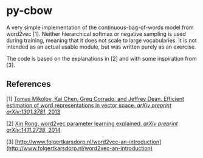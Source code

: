 # py-cbow

A very simple implementation of the continuous-bag-of-words model from word2vec [1].
Neither hierarchical softmax or negative sampling is used during training, meaning
that it does not scale to large vocabularies. It is not intended as an actual usable module,
but was written purely as an exercise.

The code is based on the explanations in [2] and with some inspiration from [3].


## References

[1] [Tomas Mikolov, Kai Chen, Greg Corrado, and Jeffrey Dean. Efficient estimation of word representations in vector space. *arXiv preprint arXiv:1301.3781*, 2013](http://arxiv.org/abs/1301.3781)

[2] [Xin Rong. word2vec parameter learning explained. *arXiv preprint arXiv:1411.2738*, 2014](http://arxiv.org/abs/1411.2738)

[3] [http://www.folgertkarsdorp.nl/word2vec-an-introduction](http://www.folgertkarsdorp.nl/word2vec-an-introduction)